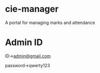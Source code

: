 # cie-manager
A portal for managing marks and attendance 
# Admin ID
ID->admin@gmail.com

password->qwerty123
